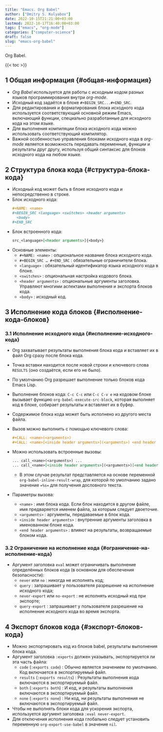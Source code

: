 ```yaml
---
title: "Emacs. Org Babel"
author: ["Dmitry S. Kulyabov"]
date: 2022-10-15T21:21:00+03:00
lastmod: 2022-10-17T16:40:00+03:00
tags: ["emacs", "org-mode"]
categories: ["computer-science"]
draft: false
slug: "emacs-org-babel"
---
```


Org Babel.

<!--more-->

{{< toc >}}


## <span class="section-num">1</span> Общая информация {#общая-информация}

-   _Org Babel_ используется для работы с исходным кодом разных языков программирования внутри _org-mode_.
-   Исходный код задаётся в блоке `#+BEGIN_SRC...#+END_SRC`.
-   Для редактирования и форматирования блока исходного кода используется соответствующий основной режим Emacs, включающий функции, специально разработанные для исходного кода на этом языке.
-   Для выполнения компиляции блока исходного кода можно использовать соответствующий компилятор.
-   Важной особенностью управления блоками исходного кода в _org-mode_ является возможность передавать переменные, функции и результаты друг другу, используя общий синтаксис для блоков исходного кода на любом языке.


## <span class="section-num">2</span> Структура блока кода {#структура-блока-кода}

-   Исходный код может быть в блоке исходного кода и непосредственно в строке.
-   Блок исходного кода:
    ```org
    #+NAME: <name>
    #+BEGIN_SRC <language> <switches> <header arguments>
      <body>
    #+END_SRC
    ```
-   Блок встроенного кода:
    ```org
    src_<language>[<header arguments>]{<body>}
    ```
-   Основные элементы:
    -   `#+NAME: <name>` : опциональное название блока исходного кода.
    -   `#+BEGIN_SRC … #+END_SRC` : обязательные ограничители блока.
    -   `<language>` : обязательный идентификатор языка исходного кода в блоке.
    -   `<switches>` : опциональная настройка кодового блока.
    -   `<header arguments>` : опциональные аргументы заголовка. Управляют многими аспектами выполнения и экспорта блоков кода.
    -   `<body>` : исходный код.


## <span class="section-num">3</span> Исполнение кода блоков {#исполнение-кода-блоков}


### <span class="section-num">3.1</span> Исполнение исходного кода {#исполнение-исходного-кода}

-   Org захватывает результаты выполнения блока кода и вставляет их в файл Org сразу после блока кода.
-   Точка вставки находится после новой строки и ключевого слова `RESULTS` (оно создаётся, если его не было).
-   По умолчанию Org разрешает выполнение только блоков кода Emacs Lisp.
-   Выполнение блоков кода: `C-c C-c` или `C-c C-v e` на кодовом блоке вызывает функцию `org-babel-execute-src-block`, которая выполняет код в блоке, собирает результаты и вставляет их в буфер.
-   Содержимое блока кода может быть исполнено из другого места файла.
-   Вызов можно выполнить с помощью ключевого слова:
    ```org
    #+CALL: <name>(<arguments>)
    #+CALL: <name>[<inside header arguments>](<arguments>) <end header arguments>
    ```
-   Можно использовать встроенные вызовы:
    ```org
    ... call_<name>(<arguments>) ...
    ... call_<name>[<inside header arguments>](<arguments>)[<end header arguments>] ...
    ```

    -   В этом случае результат представляется на основе переменной `org-babel-inline-result-wrap`, для которой по умолчанию задано значение `=%s=` для получения дословного текста.
-   Параметры вызова:
    -   `<name>` : имя блока кода. Если блок находится в другом файле, имя предваряется именем файла, за которым следует двоеточие.
    -   `<arguments>` : аргументы, передаваемые в блок кода.
    -   `<inside header arguments>` : внутренние аргументы заголовка в именованном блоке кода.
    -   `<end header arguments>` : влияют на результаты, возвращаемые блоком кода.


### <span class="section-num">3.2</span> Ограничение на исполнение кода {#ограничение-на-исполнение-кода}

-   Аргумент заголовка `eval` может ограничивать выполнение определённых блоков кода (в основном для обеспечения безопасности):
    -   `never` или `no` : никогда не исполнять код;
    -   `query` : запрашивает у пользователя разрешение на исполнение исходного кода;
    -   `never-export` или `no-export` : не исполнять исходный код при экспорте;
    -   `query-export` : запрашивает у пользователя разрешение на исполнение исходного кода во время экспорта.


## <span class="section-num">4</span> Экспорт блоков кода {#экспорт-блоков-кода}

-   Можно экспортировать код из блоков babel, результаты выполнения блока кода.
-   Аргумент заголовка `:exports` должен указывать, экспортируется ли эта часть файла:
    -   `code` (`:exports code`) : Обычно является значением по умолчанию. Код включается в экспортируемый файл.
    -   `results` (`:exports results`) : Результаты выполнения кода включаются в экспортируемый файл.
    -   `both` (`:exports both`) : И код, и результаты выполнения включаются в экспортируемый файл.
    -   `none` (`:exports none`) : Ни код, ни результаты выполнения не включаются в экспортируемый файл.
-   Чтобы не выполнять блоки кода для ускорения экспорта, используется аргумент заголовка `:eval never-export`.
-   Для отключения исполнения кода глобально следует установить переменную `org-export-use-babel` в значение `nil`.
